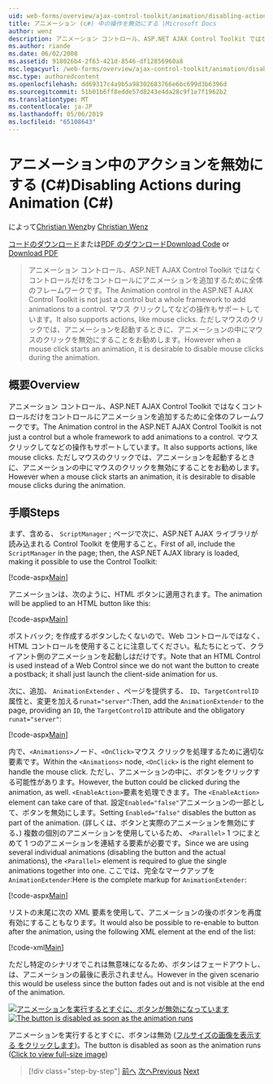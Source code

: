 ```yaml
---
uid: web-forms/overview/ajax-control-toolkit/animation/disabling-actions-during-animation-cs
title: アニメーション (c#) 中の操作を無効にする |Microsoft Docs
author: wenz
description: アニメーション コントロール、ASP.NET AJAX Control Toolkit ではなくコントロールだけをコントロールにアニメーションを追加するために全体のフレームワークです。 アクションもサポートしています.
ms.author: riande
ms.date: 06/02/2008
ms.assetid: 918026b4-2f63-421d-8546-df12856960a8
msc.legacyurl: /web-forms/overview/ajax-control-toolkit/animation/disabling-actions-during-animation-cs
msc.type: authoredcontent
ms.openlocfilehash: dd69317c4a9b5a98302683766e6bc699d3b6396d
ms.sourcegitcommit: 51b01b6ff8edde57d8243e4da28c9f1e7f1962b2
ms.translationtype: MT
ms.contentlocale: ja-JP
ms.lasthandoff: 05/06/2019
ms.locfileid: "65108643"
---
```

# <a name="disabling-actions-during-animation-c"></a><span data-ttu-id="eb087-104">アニメーション中のアクションを無効にする (C#)</span><span class="sxs-lookup"><span data-stu-id="eb087-104">Disabling Actions during Animation (C#)</span></span>

<span data-ttu-id="eb087-105">によって[Christian Wenz](https://github.com/wenz)</span><span class="sxs-lookup"><span data-stu-id="eb087-105">by [Christian Wenz](https://github.com/wenz)</span></span>

<span data-ttu-id="eb087-106">[コードのダウンロード](http://download.microsoft.com/download/f/9/a/f9a26acd-8df4-4484-8a18-199e4598f411/Animation7.cs.zip)または[PDF のダウンロード](http://download.microsoft.com/download/6/7/1/6718d452-ff89-4d3f-a90e-c74ec2d636a3/animation7CS.pdf)</span><span class="sxs-lookup"><span data-stu-id="eb087-106">[Download Code](http://download.microsoft.com/download/f/9/a/f9a26acd-8df4-4484-8a18-199e4598f411/Animation7.cs.zip) or [Download PDF](http://download.microsoft.com/download/6/7/1/6718d452-ff89-4d3f-a90e-c74ec2d636a3/animation7CS.pdf)</span></span>

> <span data-ttu-id="eb087-107">アニメーション コントロール、ASP.NET AJAX Control Toolkit ではなくコントロールだけをコントロールにアニメーションを追加するために全体のフレームワークです。</span><span class="sxs-lookup"><span data-stu-id="eb087-107">The Animation control in the ASP.NET AJAX Control Toolkit is not just a control but a whole framework to add animations to a control.</span></span> <span data-ttu-id="eb087-108">マウス クリックしてなどの操作もサポートしています。</span><span class="sxs-lookup"><span data-stu-id="eb087-108">It also supports actions, like mouse clicks.</span></span> <span data-ttu-id="eb087-109">ただしマウスのクリックでは、アニメーションを起動するときに、アニメーションの中にマウスのクリックを無効にすることをお勧めします。</span><span class="sxs-lookup"><span data-stu-id="eb087-109">However when a mouse click starts an animation, it is desirable to disable mouse clicks during the animation.</span></span>

## <a name="overview"></a><span data-ttu-id="eb087-110">概要</span><span class="sxs-lookup"><span data-stu-id="eb087-110">Overview</span></span>

<span data-ttu-id="eb087-111">アニメーション コントロール、ASP.NET AJAX Control Toolkit ではなくコントロールだけをコントロールにアニメーションを追加するために全体のフレームワークです。</span><span class="sxs-lookup"><span data-stu-id="eb087-111">The Animation control in the ASP.NET AJAX Control Toolkit is not just a control but a whole framework to add animations to a control.</span></span> <span data-ttu-id="eb087-112">マウス クリックしてなどの操作もサポートしています。</span><span class="sxs-lookup"><span data-stu-id="eb087-112">It also supports actions, like mouse clicks.</span></span> <span data-ttu-id="eb087-113">ただしマウスのクリックでは、アニメーションを起動するときに、アニメーションの中にマウスのクリックを無効にすることをお勧めします。</span><span class="sxs-lookup"><span data-stu-id="eb087-113">However when a mouse click starts an animation, it is desirable to disable mouse clicks during the animation.</span></span>

## <a name="steps"></a><span data-ttu-id="eb087-114">手順</span><span class="sxs-lookup"><span data-stu-id="eb087-114">Steps</span></span>

<span data-ttu-id="eb087-115">まず、含める、 `ScriptManager` ; ページで次に、ASP.NET AJAX ライブラリが読み込まれる Control Toolkit を使用すること。</span><span class="sxs-lookup"><span data-stu-id="eb087-115">First of all, include the `ScriptManager` in the page; then, the ASP.NET AJAX library is loaded, making it possible to use the Control Toolkit:</span></span>

[!code-aspx[Main](disabling-actions-during-animation-cs/samples/sample1.aspx)]

<span data-ttu-id="eb087-116">アニメーションは、次のように、HTML ボタンに適用されます。</span><span class="sxs-lookup"><span data-stu-id="eb087-116">The animation will be applied to an HTML button like this:</span></span>

[!code-aspx[Main](disabling-actions-during-animation-cs/samples/sample2.aspx)]

<span data-ttu-id="eb087-117">ポストバック; を作成するボタンしたくないので、Web コントロールではなく、HTML コントロールを使用することに注意してください。私たちにとって、クライアント側のアニメーションを起動しはだけです。</span><span class="sxs-lookup"><span data-stu-id="eb087-117">Note that an HTML Control is used instead of a Web Control since we do not want the button to create a postback; it shall just launch the client-side animation for us.</span></span>

<span data-ttu-id="eb087-118">次に、追加、 `AnimationExtender` 、ページを提供する、 `ID`、`TargetControlID`属性と、変更を加える`runat="server"`:</span><span class="sxs-lookup"><span data-stu-id="eb087-118">Then, add the `AnimationExtender` to the page, providing an `ID`, the `TargetControlID` attribute and the obligatory `runat="server"`:</span></span>

[!code-aspx[Main](disabling-actions-during-animation-cs/samples/sample3.aspx)]

<span data-ttu-id="eb087-119">内で、`<Animations>`ノード、`<OnClick>`マウス クリックを処理するために適切な要素です。</span><span class="sxs-lookup"><span data-stu-id="eb087-119">Within the `<Animations>` node, `<OnClick>` is the right element to handle the mouse click.</span></span> <span data-ttu-id="eb087-120">ただし、アニメーションの中に、ボタンをクリックする可能性があります。</span><span class="sxs-lookup"><span data-stu-id="eb087-120">However, the button could be clicked during the animation, as well.</span></span> <span data-ttu-id="eb087-121">`<EnableAction>`要素を処理できます。</span><span class="sxs-lookup"><span data-stu-id="eb087-121">The `<EnableAction>` element can take care of that.</span></span> <span data-ttu-id="eb087-122">設定`Enabled="false"`アニメーションの一部として、ボタンを無効にします。</span><span class="sxs-lookup"><span data-stu-id="eb087-122">Setting `Enabled="false"` disables the button as part of the animation.</span></span> <span data-ttu-id="eb087-123">(詳しくは、ボタンと実際のアニメーションを無効にする、) 複数の個別のアニメーションを使用しているため、 `<Parallel>` 1 つにまとめて 1 つのアニメーションを連結する要素が必要です。</span><span class="sxs-lookup"><span data-stu-id="eb087-123">Since we are using several individual animations (disabling the button and the actual animations), the `<Parallel>` element is required to glue the single animations together into one.</span></span> <span data-ttu-id="eb087-124">ここでは、完全なマークアップを`AnimationExtender`:</span><span class="sxs-lookup"><span data-stu-id="eb087-124">Here is the complete markup for `AnimationExtender`:</span></span>

[!code-aspx[Main](disabling-actions-during-animation-cs/samples/sample4.aspx)]

<span data-ttu-id="eb087-125">リストの末尾に次の XML 要素を使用して、アニメーションの後のボタンを再度有効にすることもなります。</span><span class="sxs-lookup"><span data-stu-id="eb087-125">It would also be possible to re-enable to button after the animation, using the following XML element at the end of the list:</span></span>

[!code-xml[Main](disabling-actions-during-animation-cs/samples/sample5.xml)]

<span data-ttu-id="eb087-126">ただし特定のシナリオでこれは無意味になるため、ボタンはフェードアウトし、は、アニメーションの最後に表示されません。</span><span class="sxs-lookup"><span data-stu-id="eb087-126">However in the given scenario this would be useless since the button fades out and is not visible at the end of the animation.</span></span>

<span data-ttu-id="eb087-127">[![アニメーションを実行するとすぐに、ボタンが無効になっています](disabling-actions-during-animation-cs/_static/image2.png)](disabling-actions-during-animation-cs/_static/image1.png)</span><span class="sxs-lookup"><span data-stu-id="eb087-127">[![The button is disabled as soon as the animation runs](disabling-actions-during-animation-cs/_static/image2.png)](disabling-actions-during-animation-cs/_static/image1.png)</span></span>

<span data-ttu-id="eb087-128">アニメーションを実行するとすぐに、ボタンは無効 ([フルサイズの画像を表示する をクリックします](disabling-actions-during-animation-cs/_static/image3.png))。</span><span class="sxs-lookup"><span data-stu-id="eb087-128">The button is disabled as soon as the animation runs ([Click to view full-size image](disabling-actions-during-animation-cs/_static/image3.png))</span></span>

> [!div class="step-by-step"]
> <span data-ttu-id="eb087-129">[前へ](animating-in-response-to-user-interaction-cs.md)
> [次へ](triggering-an-animation-in-another-control-cs.md)</span><span class="sxs-lookup"><span data-stu-id="eb087-129">[Previous](animating-in-response-to-user-interaction-cs.md)
[Next](triggering-an-animation-in-another-control-cs.md)</span></span>

